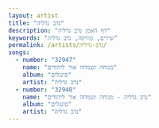 ```yaml
---
layout: artist
title: "נדב גדליה"
description: "דף האמן נדב גדליה"
keywords: "שירים, מוזיקה, נדב גדליה"
permalink: /artists/נדב-גדליה/
songs:
  - number: "32947"
    name: "מנוחה ושמחה אור ליהודים"
    album: "סינגלים"
    artist: "נדב גדליה"
  - number: "32948"
    name: "נדב גדליה - מנוחה ושמחה אור ליהודים"
    album: "סינגלים"
    artist: "נדב גדליה"
---
```

